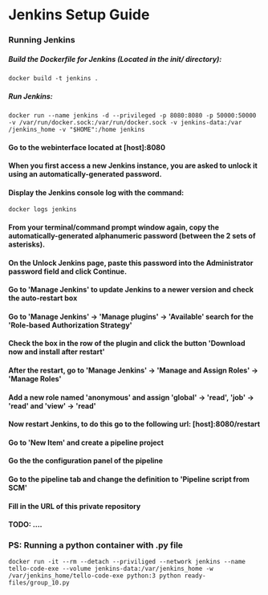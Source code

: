 # Jenkins Setup Guide

### Running Jenkins

##### Build the Dockerfile for Jenkins (Located in the init/ directory):
```
docker build -t jenkins .
```
##### Run Jenkins:
```
docker run --name jenkins -d --privileged -p 8080:8080 -p 50000:50000 -v /var/run/docker.sock:/var/run/docker.sock -v jenkins-data:/var                 /jenkins_home -v "$HOME":/home jenkins
```
#### Go to the webinterface located at [host]:8080
#### When you first access a new Jenkins instance, you are asked to unlock it using an automatically-generated password.
#### Display the Jenkins console log with the command:
```
docker logs jenkins
```
#### From your terminal/command prompt window again, copy the automatically-generated alphanumeric password (between the 2 sets of asterisks).
#### On the Unlock Jenkins page, paste this password into the Administrator password field and click Continue.
#### Go to 'Manage Jenkins' to update Jenkins to a newer version and check the auto-restart box
#### Go to 'Manage Jenkins' -> 'Manage plugins' -> 'Available' search for the 'Role-based Authorization Strategy'
#### Check the box in the row of the plugin and click the button 'Download now and install after restart'
#### After the restart, go to 'Manage Jenkins' -> 'Manage and Assign Roles' -> 'Manage Roles'
#### Add a new role named 'anonymous' and assign 'global' -> 'read', 'job' -> 'read' and 'view' -> 'read'
#### Now restart Jenkins, to do this go to the following url: [host]:8080/restart
#### Go to 'New Item' and create a pipeline project
#### Go the the configuration panel of the pipeline
#### Go to the pipeline tab and change the definition to 'Pipeline script from SCM'
#### Fill in the URL of this private repository
#### TODO: ....

### PS: Running a python container with .py file
```
docker run -it --rm --detach --priviliged --network jenkins --name tello-code-exe --volume jenkins-data:/var/jenkins_home -w /var/jenkins_home/tello-code-exe python:3 python ready-files/group_10.py
```
